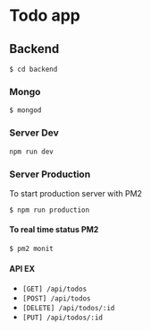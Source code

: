 # Todo app

## Backend
```
$ cd backend
```
### Mongo
```
$ mongod
```

### Server Dev
```
npm run dev
```

### Server Production
To start production server with PM2
```
$ npm run production
```
#### To real time status PM2
```
$ pm2 monit
```

#### API EX
- `[GET] /api/todos`
- `[POST] /api/todos`
- `[DELETE] /api/todos/:id`
- `[PUT] /api/todos/:id`

